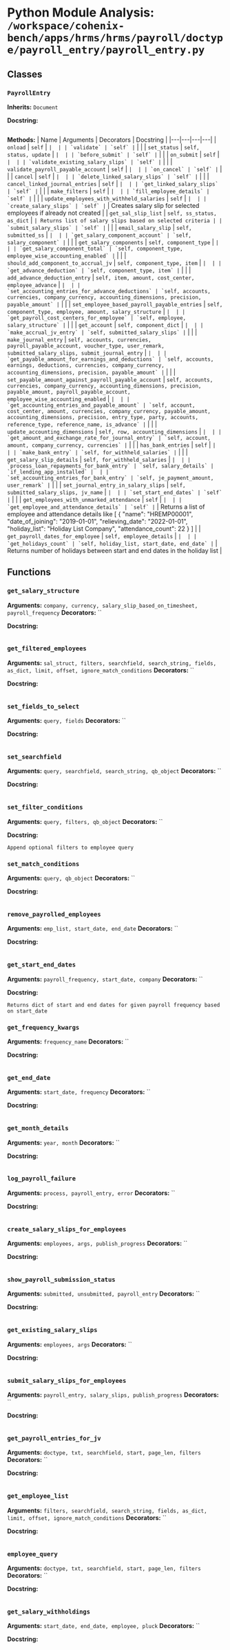 # Python Module Analysis: `/workspace/cohenix-bench/apps/hrms/hrms/payroll/doctype/payroll_entry/payroll_entry.py`

## Classes

### `PayrollEntry`
**Inherits:** `Document`


**Docstring:**
```

```

**Methods:**
| Name | Arguments | Decorators | Docstring |
|---|---|---|---|
| `onload` | `self` | `` |  |
| `validate` | `self` | `` |  |
| `set_status` | `self, status, update` | `` |  |
| `before_submit` | `self` | `` |  |
| `on_submit` | `self` | `` |  |
| `validate_existing_salary_slips` | `self` | `` |  |
| `validate_payroll_payable_account` | `self` | `` |  |
| `on_cancel` | `self` | `` |  |
| `cancel` | `self` | `` |  |
| `delete_linked_salary_slips` | `self` | `` |  |
| `cancel_linked_journal_entries` | `self` | `` |  |
| `get_linked_salary_slips` | `self` | `` |  |
| `make_filters` | `self` | `` |  |
| `fill_employee_details` | `self` | `` |  |
| `update_employees_with_withheld_salaries` | `self` | `` |  |
| `create_salary_slips` | `self` | `` | Creates salary slip for selected employees if already not created |
| `get_sal_slip_list` | `self, ss_status, as_dict` | `` | Returns list of salary slips based on selected criteria |
| `submit_salary_slips` | `self` | `` |  |
| `email_salary_slip` | `self, submitted_ss` | `` |  |
| `get_salary_component_account` | `self, salary_component` | `` |  |
| `get_salary_components` | `self, component_type` | `` |  |
| `get_salary_component_total` | `self, component_type, employee_wise_accounting_enabled` | `` |  |
| `should_add_component_to_accrual_jv` | `self, component_type, item` | `` |  |
| `get_advance_deduction` | `self, component_type, item` | `` |  |
| `add_advance_deduction_entry` | `self, item, amount, cost_center, employee_advance` | `` |  |
| `set_accounting_entries_for_advance_deductions` | `self, accounts, currencies, company_currency, accounting_dimensions, precision, payable_amount` | `` |  |
| `set_employee_based_payroll_payable_entries` | `self, component_type, employee, amount, salary_structure` | `` |  |
| `get_payroll_cost_centers_for_employee` | `self, employee, salary_structure` | `` |  |
| `get_account` | `self, component_dict` | `` |  |
| `make_accrual_jv_entry` | `self, submitted_salary_slips` | `` |  |
| `make_journal_entry` | `self, accounts, currencies, payroll_payable_account, voucher_type, user_remark, submitted_salary_slips, submit_journal_entry` | `` |  |
| `get_payable_amount_for_earnings_and_deductions` | `self, accounts, earnings, deductions, currencies, company_currency, accounting_dimensions, precision, payable_amount` | `` |  |
| `set_payable_amount_against_payroll_payable_account` | `self, accounts, currencies, company_currency, accounting_dimensions, precision, payable_amount, payroll_payable_account, employee_wise_accounting_enabled` | `` |  |
| `get_accounting_entries_and_payable_amount` | `self, account, cost_center, amount, currencies, company_currency, payable_amount, accounting_dimensions, precision, entry_type, party, accounts, reference_type, reference_name, is_advance` | `` |  |
| `update_accounting_dimensions` | `self, row, accounting_dimensions` | `` |  |
| `get_amount_and_exchange_rate_for_journal_entry` | `self, account, amount, company_currency, currencies` | `` |  |
| `has_bank_entries` | `self` | `` |  |
| `make_bank_entry` | `self, for_withheld_salaries` | `` |  |
| `get_salary_slip_details` | `self, for_withheld_salaries` | `` |  |
| `process_loan_repayments_for_bank_entry` | `self, salary_details` | `if_lending_app_installed` |  |
| `set_accounting_entries_for_bank_entry` | `self, je_payment_amount, user_remark` | `` |  |
| `set_journal_entry_in_salary_slips` | `self, submitted_salary_slips, jv_name` | `` |  |
| `set_start_end_dates` | `self` | `` |  |
| `get_employees_with_unmarked_attendance` | `self` | `` |  |
| `get_employee_and_attendance_details` | `self` | `` | Returns a list of employee and attendance details like
[
        {
                "name": "HREMP00001",
                "date_of_joining": "2019-01-01",
                "relieving_date": "2022-01-01",
                "holiday_list": "Holiday List Company",
                "attendance_count": 22
        }
] |
| `get_payroll_dates_for_employee` | `self, employee_details` | `` |  |
| `get_holidays_count` | `self, holiday_list, start_date, end_date` | `` | Returns number of holidays between start and end dates in the holiday list |





## Functions

### `get_salary_structure`
**Arguments:** `company, currency, salary_slip_based_on_timesheet, payroll_frequency`
**Decorators:** ``

**Docstring:**
```

```
### `get_filtered_employees`
**Arguments:** `sal_struct, filters, searchfield, search_string, fields, as_dict, limit, offset, ignore_match_conditions`
**Decorators:** ``

**Docstring:**
```

```
### `set_fields_to_select`
**Arguments:** `query, fields`
**Decorators:** ``

**Docstring:**
```

```
### `set_searchfield`
**Arguments:** `query, searchfield, search_string, qb_object`
**Decorators:** ``

**Docstring:**
```

```
### `set_filter_conditions`
**Arguments:** `query, filters, qb_object`
**Decorators:** ``

**Docstring:**
```
Append optional filters to employee query
```
### `set_match_conditions`
**Arguments:** `query, qb_object`
**Decorators:** ``

**Docstring:**
```

```
### `remove_payrolled_employees`
**Arguments:** `emp_list, start_date, end_date`
**Decorators:** ``

**Docstring:**
```

```
### `get_start_end_dates`
**Arguments:** `payroll_frequency, start_date, company`
**Decorators:** ``

**Docstring:**
```
Returns dict of start and end dates for given payroll frequency based on start_date
```
### `get_frequency_kwargs`
**Arguments:** `frequency_name`
**Decorators:** ``

**Docstring:**
```

```
### `get_end_date`
**Arguments:** `start_date, frequency`
**Decorators:** ``

**Docstring:**
```

```
### `get_month_details`
**Arguments:** `year, month`
**Decorators:** ``

**Docstring:**
```

```
### `log_payroll_failure`
**Arguments:** `process, payroll_entry, error`
**Decorators:** ``

**Docstring:**
```

```
### `create_salary_slips_for_employees`
**Arguments:** `employees, args, publish_progress`
**Decorators:** ``

**Docstring:**
```

```
### `show_payroll_submission_status`
**Arguments:** `submitted, unsubmitted, payroll_entry`
**Decorators:** ``

**Docstring:**
```

```
### `get_existing_salary_slips`
**Arguments:** `employees, args`
**Decorators:** ``

**Docstring:**
```

```
### `submit_salary_slips_for_employees`
**Arguments:** `payroll_entry, salary_slips, publish_progress`
**Decorators:** ``

**Docstring:**
```

```
### `get_payroll_entries_for_jv`
**Arguments:** `doctype, txt, searchfield, start, page_len, filters`
**Decorators:** ``

**Docstring:**
```

```
### `get_employee_list`
**Arguments:** `filters, searchfield, search_string, fields, as_dict, limit, offset, ignore_match_conditions`
**Decorators:** ``

**Docstring:**
```

```
### `employee_query`
**Arguments:** `doctype, txt, searchfield, start, page_len, filters`
**Decorators:** ``

**Docstring:**
```

```
### `get_salary_withholdings`
**Arguments:** `start_date, end_date, employee, pluck`
**Decorators:** ``

**Docstring:**
```

```

